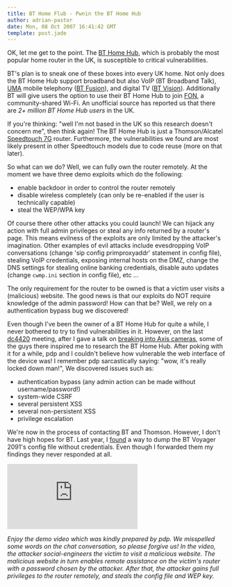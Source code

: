 ```yaml
---
title: BT Home Flub - Pwnin the BT Home Hub
author: adrian-pastor
date: Mon, 08 Oct 2007 16:41:42 GMT
template: post.jade
---
```


OK, let me get to the point. The [BT Home Hub](http://en.wikipedia.org/wiki/BT_Home_Hub), which is probably the most popular home router in the UK, is susceptible to critical vulnerabilities.

BT's plan is to sneak one of these boxes into every UK home. Not only does the BT Home Hub support broadband but also VoIP (BT Broadband Talk), [UMA](http://en.wikipedia.org/wiki/Generic_Access_Network) mobile telephony ([BT Fusion](http://en.wikipedia.org/wiki/BT_Fusion)), and digital TV ([BT Vision](http://www.btvision.bt.com/vision/index.htm)). Additionally BT will give users the option to use their BT Home Hub to join [FON](http://blog.wired.com/gadgets/2007/10/fon-and-bt-in-i.html), a community-shared Wi-Fi. An unofficial source has reported us that there are _2+ million BT Home Hub users_ in the UK.

If you're thinking: "well I'm not based in the UK so this research doesn't concern me", then think again! The BT Home Hub is just a Thomson/Alcatel [Speedtouch 7G](http://ugolini.com.au/speedtouch/routers/7G/GENERIC%20DOCUMENTATION/Picture/7G.jpg) router. Furthermore, the vulnerabilities we found are most likely present in other Speedtouch models due to code reuse (more on that later).

So what can we do? Well, we can fully own the router remotely. At the moment we have three demo exploits which do the following:

* enable backdoor in order to control the router remotely
* disable wireless completely (can only be re-enabled if the user is technically capable)
* steal the WEP/WPA key

Of course there other other attacks you could launch! We can hijack any action with full admin privileges or steal any info returned by a router's page. This means evilness of the exploits are only limited by the attacker's imagination. Other examples of evil attacks include evesdropping VoIP conversations (change 'sip config primproxyaddr' statement in config file), stealing VoIP credentials, exposing internal hosts on the DMZ, change the DNS settings for stealing online banking credentials, disable auto updates (change `cwmp.ini` section in config file), etc ...

The only requirement for the router to be owned is that a victim user visits a (malicious) website. The good news is that our exploits do NOT require knowledge of the admin password! How can that be? Well, we rely on a authentication bypass bug we discovered!

Even though I've been the owner of a BT Home Hub for quite a while, I never bothered to try to find vulnerabilities in it. However, on the last [dc4420](http://dc4420.org/) meeting, after I gave a talk on [breaking into Axis cameras](http://www.procheckup.com/Vulnerability_Axis_2100_research.pdf), some of the guys there inspired me to research the BT Home Hub. After poking with it for a while, pdp and I couldn't believe how vulnerable the web interface of the device was! I remember pdp sarcastically saying: "wow, it's really locked down man!", We discovered issues such as:

* authentication bypass (any admin action can be made without username/password!)
* system-wide CSRF
* several persistent XSS
* several non-persistent XSS
* privilege escalation

We're now in the process of contacting BT and Thomson. However, I don't have high hopes for BT. Last year, I [found](http://unknown.pentester.googlepages.com/bt-voyager-unauth-access.txt) a way to dump the BT Voyager 2091's config file without credentials. Even though I forwarded them my findings they never responded at all.

<iframe class="video" src="http://www.youtube.com/embed/i4tkM3UtF1Y" frameborder="0" allowfullscreen></iframe>

_Enjoy the demo video which was kindly prepared by pdp. We misspelled some words on the chat conversation, so please forgive us! In the video, the attacker social-engineers the victim to visit a malicious website. The malicious website in turn enables remote assistance on the victim's router with a password chosen by the attacker. After that, the attacker gains full privileges to the router remotely, and steals the config file and WEP key._
